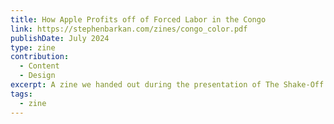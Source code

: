 ```yaml
---
title: How Apple Profits off of Forced Labor in the Congo
link: https://stephenbarkan.com/zines/congo_color.pdf
publishDate: July 2024
type: zine
contribution:
  - Content
  - Design
excerpt: A zine we handed out during the presentation of The Shake-Off Podcast at the Lincoln Park Apple Store.
tags:
  - zine
---
```

